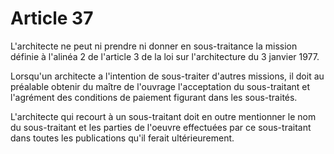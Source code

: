 # Article 37

L'architecte ne peut ni prendre ni donner en sous-traitance la mission définie à l'alinéa 2 de l'article 3 de la loi sur l'architecture du 3 janvier 1977.

Lorsqu'un architecte a l'intention de sous-traiter d'autres missions, il doit au préalable obtenir du maître de l'ouvrage l'acceptation du sous-traitant et l'agrément des conditions de paiement figurant dans les sous-traités.

L'architecte qui recourt à un sous-traitant doit en outre mentionner le nom du sous-traitant et les parties de l'oeuvre effectuées par ce sous-traitant dans toutes les publications qu'il ferait ultérieurement.
